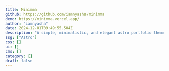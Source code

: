 ```yaml
---
title: Minimma
github: https://github.com/iamnyasha/minimma
demo: https://minimma.vercel.app/
author: "iamnyasha"
date: 2024-12-01T09:49:55.504Z
description: "A simple, minimalistic, and elegant astro portfolio theme."
ssg: ["Astro"]
css: []
ui: []
cms: []
category: []
draft: false
---
```


